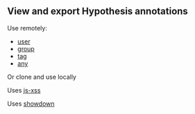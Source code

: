 ## View and export Hypothesis annotations

Use remotely:

- [user](http://jonudell.net/h/user.html?user=judell)
- [group](http://jonudell.net/h/group.html)
- [tag](http://jonudell.net/h/tag.html)
- [any](http://jonudell.net/h/any.html)

Or clone and use locally

Uses [js-xss](https://github.com/leizongmin/js-xss/)

Uses [showdown](https://github.com/showdownjs/showdown)
